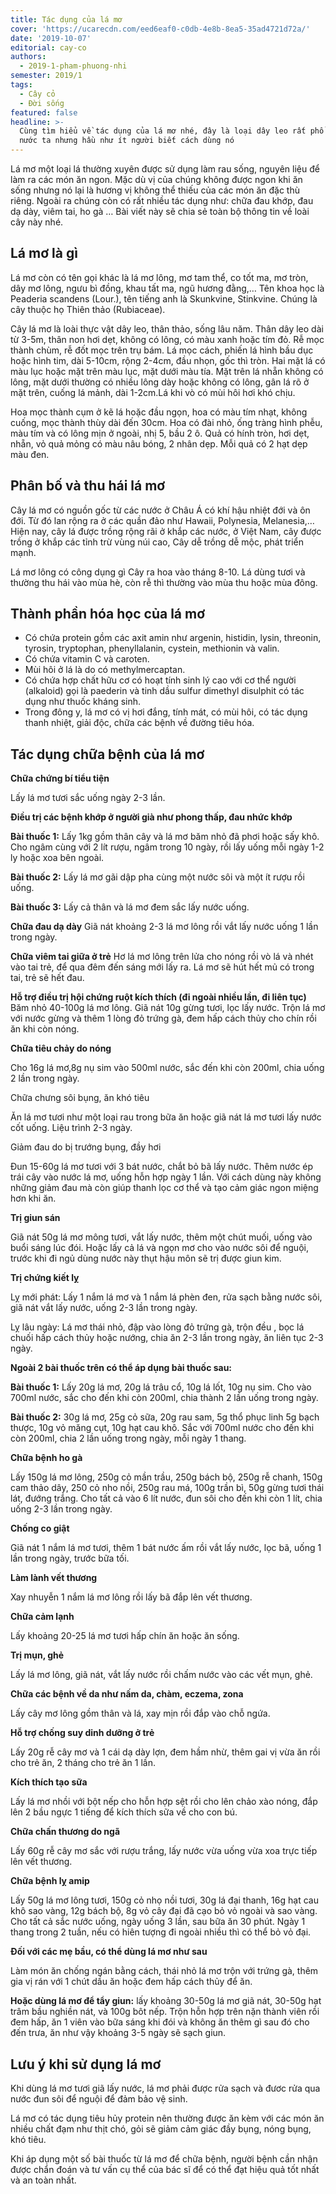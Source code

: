 ```yaml
---
title: Tác dụng của lá mơ
cover: 'https://ucarecdn.com/eed6eaf0-c0db-4e8b-8ea5-35ad4721d72a/'
date: '2019-10-07'
editorial: cay-co
authors:
  - 2019-1-pham-phuong-nhi
semester: 2019/1
tags:
  - Cây cỏ
  - Đời sống
featured: false
headline: >-
  Cùng tìm hiểu về tác dụng của lá mơ nhé, đây là loại dây leo rất phổ biến ở
  nước ta nhưng hầu như ít người biết cách dùng nó
---
```

Lá mơ một loại lá thường xuyên được sử dụng làm rau sống, nguyên liệu để làm ra các món ăn ngon. Mặc dù vị của chúng không được ngon khi ăn sống nhưng nó lại là hương vị không thể thiếu của các món ăn đặc thù riêng. Ngoài ra chúng còn có rất nhiều tác dụng như: chữa đau khớp, đau dạ dày, viêm tai, ho gà … Bài viết này sẽ chia sẻ toàn bộ thông tin về loài cây này nhé.

## Lá mơ là gì

Lá mơ còn có tên gọi khác là lá mơ lông, mơ tam thể, co tốt ma, mơ tròn, dây mơ lông, ngưu bì đồng, khau tất ma, ngũ hương đằng,… Tên khoa học là Peaderia scandens (Lour.), tên tiếng anh là Skunkvine, Stinkvine. Chúng là cây thuộc họ Thiên thảo (Rubiaceae).

Cây lá mơ là loài thực vật dây leo, thân thảo, sống lâu năm. Thân dây leo dài từ 3-5m, thân non hơi dẹt, không có lông, có màu xanh hoặc tím đỏ. Rễ mọc thành chùm, rễ đốt mọc trên trụ bám. Lá mọc cách, phiến lá hình bầu dục hoặc hình tim, dài 5-10cm, rộng 2-4cm, đầu nhọn, gốc thì tròn. Hai mặt lá có màu lục hoặc mặt trên màu lục, mặt dưới màu tía. Mặt trên lá nhẵn không có lông, mặt dưới thường có nhiều lông dày hoặc không có lông, gân lá rõ ở mặt trên, cuống lá mảnh, dài 1-2cm.Lá khi vò có mùi hôi hơi khó chịu.

Hoa mọc thành cụm ở kẽ lá hoặc đầu ngọn, hoa có màu tím nhạt, không cuống, mọc thành thùy dài đến 30cm. Hoa có đài nhỏ, ống tràng hình phễu, màu tím và có lông mịn ở ngoài, nhị 5, bầu 2 ô. Quả có hính tròn, hơi dẹt, nhẵn, vỏ quả mỏng có màu nâu bóng, 2 nhân dẹp. Mỗi quả có 2 hạt dẹp màu đen.

## Phân bố và thu hái lá mơ

Cây lá mơ có nguồn gốc từ các nước ở Châu Á có khí hậu nhiệt đới và ôn đới. Từ đó lan rộng ra ở các quần đảo như Hawaii, Polynesia, Melanesia,… Hiện nay, cây lá được trồng rộng rãi ở khắp các nước, ở Việt Nam, cây được trồng ở khắp các tỉnh trừ vùng núi cao, Cây dễ trồng dễ mộc, phát triển mạnh.

Lá mơ lông có công dụng gì
Cây ra hoa vào tháng 8-10. Lá dùng tươi và thường thu hái vào mùa hè, còn rễ thì thường vào mùa thu hoặc mùa đông.

## Thành phần hóa học của lá mơ

- Có chứa protein gồm các axit amin như argenin, histidin, lysin, threonin, tyrosin, tryptophan, phenyllalanin, cystein, methionin và valin.
- Có chứa vitamin C và caroten.
- Mùi hôi ở lá là do có methylmercaptan.
- Có chứa hợp chất hữu cơ có hoạt tính sinh lý cao với cơ thể người (alkaloid) gọi là paederin và tinh dầu sulfur dimethyl disulphit có tác dụng như thuốc kháng sinh.
- Trong đông y, lá mơ có vị hơi đắng, tính mát, có mùi hôi, có tác dụng thanh nhiệt, giải độc, chữa các bệnh về đường tiêu hóa.

## Tác dụng chữa bệnh của lá mơ

**Chữa chứng bí tiểu tiện**

Lấy lá mơ tươi sắc uống ngày 2-3 lần.

**Điều trị các bệnh khớp ở người già như phong thấp, đau nhức khớp**

**Bài thuốc 1:** Lấy 1kg gồm thân cây và lá mơ băm nhỏ đã phơi hoặc sấy khô. Cho ngâm cùng với 2 lít rượu, ngâm trong 10 ngày, rồi lấy uống mỗi ngày 1-2 ly hoặc xoa bên ngoài.

**Bài thuốc 2:** Lấy lá mơ gãi dập pha cùng một nước sôi và một ít rượu rồi uống.

**Bài thuốc 3:** Lấy cả thân và lá mơ đem sắc lấy nước uống.

**Chữa đau dạ dày** Giã nát khoảng 2-3 lá mơ lông rồi vắt lấy nước uống 1 lần trong ngày.

**Chữa viêm tai giữa ở trẻ** Hơ lá mơ lông trên lửa cho nóng rồi vò lá và nhét vào tai trẻ, để qua đêm đến sáng mới lấy ra. Lá mơ sẽ hút hết mủ có trong tai, trẻ sẽ hết đau.

**Hỗ trợ điều trị hội chứng ruột kích thích (đi ngoài nhiều lần, đi liên tục)** Băm nhỏ 40-100g lá mơ lông. Giã nát 10g gừng tươi, lọc lấy nước. Trộn lá mơ với nước gừng và thêm 1 lòng đỏ trứng gà, đem hấp cách thủy cho chín rồi ăn khi còn nóng.

**Chữa tiêu chảy do nóng**

Cho 16g lá mơ,8g nụ sim vào 500ml nước, sắc đến khi còn 200ml, chia uống 2 lần trong ngày.

Chữa chưng sôi bụng, ăn khó tiêu

Ăn lá mơ tươi như một loại rau trong bữa ăn hoặc giã nát lá mơ tươi lấy nước cốt uống. Liệu trình 2-3 ngày.

Giảm đau do bị trướng bụng, đầy hơi

Đun 15-60g lá mơ tươi với 3 bát nước, chắt bỏ bã lấy nước. Thêm nước ép trái cây vào nước lá mơ, uống hỗn hợp ngày 1 lần. Với cách dùng này không những giảm đau mà còn giúp thanh lọc cơ thể và tạo cảm giác ngon miệng hơn khi ăn.

**Trị giun sán**

Giã nát 50g lá mơ mông tươi, vắt lấy nước, thêm một chút muối, uống vào buổi sáng lúc đói. Hoặc lấy cả lá và ngọn mơ cho vào nước sôi để nguội, trước khi đi ngủ dùng nước này thụt hậu môn sẽ trị được giun kim.

**Trị chứng kiết lỵ**

Lỵ mới phát: Lấy 1 nắm lá mơ và 1 nắm lá phèn đen, rửa sạch bằng nước sôi, giã nát vắt lấy nước, uống 2-3 lần trong ngày.

Lỵ lâu ngày: Lá mơ thái nhỏ, đập vào lòng đỏ trứng gà, trộn đều , bọc lá chuối hấp cách thủy hoặc nướng, chia ăn 2-3 lần trong ngày, ăn liên tục 2-3 ngày.

**Ngoài 2 bài thuốc trên có thể áp dụng bài thuốc sau:**

**Bài thuốc 1:** Lấy 20g lá mơ, 20g lá trâu cổ, 10g lá lốt, 10g nụ sim. Cho vào 700ml nước, sắc cho đến khi còn 200ml, chia thành 2 lần uống trong ngày.

**Bài thuốc 2:** 30g lá mơ, 25g cỏ sữa, 20g rau sam, 5g thổ phục linh 5g bạch thược, 10g vỏ măng cụt, 10g hạt cau khô. Sắc với 700ml nước cho đến khi còn 200ml, chia 2 lần uống trong ngày, mỗi ngày 1 thang.

**Chữa bệnh ho gà**

Lấy 150g lá mơ lông, 250g cỏ mần trầu, 250g bách bộ, 250g rễ chanh, 150g cam thảo dây, 250 cỏ nho nồi, 250g rau má, 100g trần bì, 50g gừng tươi thái lát, đướng trắng. Cho tất cả vào 6 lít nước, đun sôi cho đến khi còn 1 lít, chia uống 2-3 lần trong ngày.

**Chống co giật**

Giã nát 1 nắm lá mơ tươi, thêm 1 bát nước ấm rồi vắt lấy nước, lọc bã, uống 1 lần trong ngày, trước bữa tối.

**Làm lành vết thương**

Xay nhuyễn 1 nắm lá mơ lông rồi lấy bã đắp lên vết thương.

**Chữa cảm lạnh**

Lấy khoảng 20-25 lá mơ tươi hấp chín ăn hoặc ăn sống.

**Trị mụn, ghẻ**

Lấy lá mơ lông, giã nát, vắt lấy nước rồi chấm nước vào các vết mụn, ghẻ.

**Chữa các bệnh về da như nấm da, chàm, eczema, zona**

Lấy cây mơ lông gồm thân và lá, xay mịn rồi đắp vào chỗ ngứa.

**Hỗ trợ chống suy dinh dưỡng ở trẻ**

Lấy 20g rễ cây mơ và 1 cái dạ dày lợn, đem hầm nhừ, thêm gai vị vừa ăn rồi cho trẻ ăn, 2 tháng cho trẻ ăn 1 lần.

**Kích thích tạo sữa**

Lấy lá mơ nhồi với bột nếp cho hỗn hợp sệt rồi cho lên chảo xào nóng, đắp lên 2 bầu ngực 1 tiếng để kích thích sữa về cho con bú.

**Chữa chấn thương do ngã**

Lấy 60g rễ cây mơ sắc với rượu trắng, lấy nước vừa uống vừa xoa trực tiếp lên vết thương.

**Chữa bệnh lỵ amip**

Lấy 50g lá mơ lông tươi, 150g cỏ nhọ nồi tươi, 30g lá đại thanh, 16g hạt cau khô sao vàng, 12g bách bộ, 8g vỏ cây đại đã cạo bỏ vỏ ngoài và sao vàng. Cho tất cả sắc nước uống, ngày uống 3 lần, sau bữa ăn 30 phút. Ngày 1 thang trong 2 tuần, nếu có hiên tượng đi ngoài nhiều thì có thể bỏ vỏ đại.

**Đối với các mẹ bầu, có thể dùng lá mơ như sau**

Làm món ăn chống ngán bằng cách, thái nhỏ lá mơ trộn với trứng gà, thêm gia vị rán với 1 chút dầu ăn hoặc đem hấp cách thủy để ăn.

**Hoặc dùng lá mơ để tẩy giun:** lấy khoảng 30-50g lá mơ giã nát, 30-50g hạt trâm bầu nghiền nát, và 100g bôt nếp. Trộn hỗn hợp trên nặn thành viên rồi đem hấp, ăn 1 viên vào bữa sáng khi đói và không ăn thêm gì sau đó cho đến trưa, ăn như vậy khoảng 3-5 ngày sẽ sạch giun.

## Lưu ý khi sử dụng lá mơ

Khi dùng lá mơ tươi giã lấy nước, lá mơ phải được rửa sạch và đươc rửa qua nước đun sôi để nguội để đảm bảo vệ sinh.

Lá mơ có tác dụng tiêu hủy protein nên thường được ăn kèm với các món ăn nhiều chất đạm như thịt chó, gỏi sẽ giảm cảm giác đầy bụng, nóng bụng, khó tiêu.

Khi áp dụng một số bài thuốc từ lá mơ để chữa bệnh, người bệnh cần nhận được chẩn đoán và tư vấn cụ thể của bác sĩ để có thể đạt hiệu quả tốt nhất và an toàn nhất.
